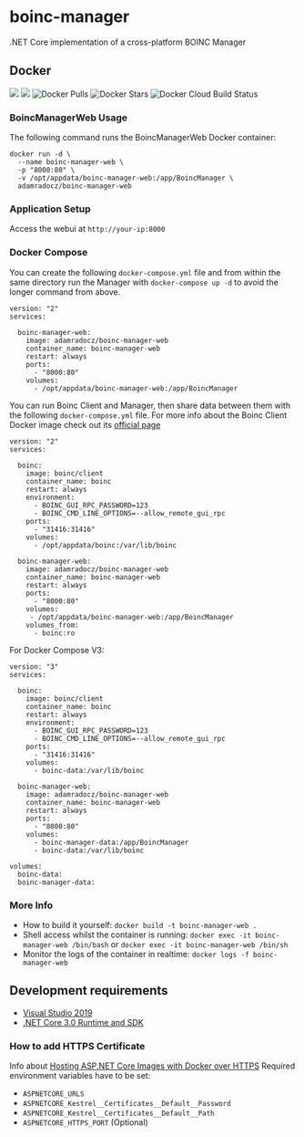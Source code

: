 # boinc-manager
.NET Core implementation of a cross-platform BOINC Manager

## Docker
[![](https://images.microbadger.com/badges/version/adamradocz/boinc-manager-web.svg)](https://microbadger.com/images/adamradocz/boinc-manager-web "Get your own version badge on microbadger.com")
[![](https://images.microbadger.com/badges/image/adamradocz/boinc-manager-web.svg)](https://microbadger.com/images/adamradocz/boinc-manager-web "Get your own image badge on microbadger.com")
![Docker Pulls](https://img.shields.io/docker/pulls/adamradocz/boinc-manager-web.svg)
![Docker Stars](https://img.shields.io/docker/stars/adamradocz/boinc-manager-web.svg)
![Docker Cloud Build Status](https://img.shields.io/docker/cloud/build/adamradocz/boinc-manager-web.svg)

### BoincManagerWeb Usage

The following command runs the BoincManagerWeb Docker container:

```
docker run -d \
  --name boinc-manager-web \
  -p "8000:80" \
  -v /opt/appdata/boinc-manager-web:/app/BoincManager \
  adamradocz/boinc-manager-web
```

### Application Setup
Access the webui at `http://your-ip:8000`

### Docker Compose
You can create the following `docker-compose.yml` file and from within the same directory run the Manager with `docker-compose up -d` to avoid the longer command from above. 
```
version: "2"
services:

  boinc-manager-web:
    image: adamradocz/boinc-manager-web
    container_name: boinc-manager-web
    restart: always
    ports:
      - "8000:80"
    volumes:
      - /opt/appdata/boinc-manager-web:/app/BoincManager
```

You can run Boinc Client and Manager, then share data between them with the following `docker-compose.yml` file. For more info about the Boinc Client Docker image check out its [official page](https://hub.docker.com/r/boinc/client)
```
version: "2"
services:

  boinc:
    image: boinc/client
    container_name: boinc
    restart: always
    environment:
      - BOINC_GUI_RPC_PASSWORD=123
      - BOINC_CMD_LINE_OPTIONS=--allow_remote_gui_rpc
    ports:
      - "31416:31416"
    volumes:
      - /opt/appdata/boinc:/var/lib/boinc

  boinc-manager-web:
    image: adamradocz/boinc-manager-web
    container_name: boinc-manager-web
    restart: always
    ports:
      - "8000:80"
    volumes:
     - /opt/appdata/boinc-manager-web:/app/BoincManager
    volumes_from:
      - boinc:ro
```

For Docker Compose V3:
```
version: "3"
services:

  boinc:
    image: boinc/client
    container_name: boinc
    restart: always
    environment:
      - BOINC_GUI_RPC_PASSWORD=123
      - BOINC_CMD_LINE_OPTIONS=--allow_remote_gui_rpc
    ports:
      - "31416:31416"
    volumes:
      - boinc-data:/var/lib/boinc

  boinc-manager-web:
    image: adamradocz/boinc-manager-web
    container_name: boinc-manager-web
    restart: always
    ports:
      - "8000:80"
    volumes:
      - boinc-manager-data:/app/BoincManager
      - boinc-data:/var/lib/boinc

volumes:
  boinc-data:
  boinc-manager-data:
```

### More Info
- How to build it yourself: `docker build -t boinc-manager-web .`
- Shell access whilst the container is running: `docker exec -it boinc-manager-web /bin/bash` or `docker exec -it boinc-manager-web /bin/sh`
- Monitor the logs of the container in realtime: `docker logs -f boinc-manager-web`

## Development requirements
- [Visual Studio 2019](https://visualstudio.microsoft.com/vs/preview/)
- [.NET Core 3.0 Runtime and SDK](https://dotnet.microsoft.com/download/dotnet-core/3.0)

### How to add HTTPS Certificate
Info about [Hosting ASP.NET Core Images with Docker over HTTPS](https://github.com/dotnet/dotnet-docker/blob/master/samples/aspnetapp/aspnetcore-docker-https.md)
Required environment variables have to be set:
- `ASPNETCORE_URLS`
- `ASPNETCORE_Kestrel__Certificates__Default__Password`
- `ASPNETCORE_Kestrel__Certificates__Default__Path`
- `ASPNETCORE_HTTPS_PORT` (Optional)
